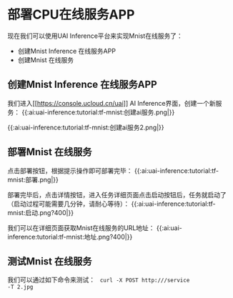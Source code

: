 

# 部署CPU在线服务APP
现在我们可以使用UAI Inference平台来实现Mnist在线服务了：

  * 创建Mnist Inference 在线服务APP
  * 创建Mnist 在线服务

## 创建Mnist Inference 在线服务APP
我们进入[[https://console.ucloud.cn/uai]] AI Inference界面，创建一个新服务：
{{:ai:uai-inference:tutorial:tf-mnist:创建ai服务.png|}}

{{:ai:uai-inference:tutorial:tf-mnist:创建ai服务2.png|}}

## 部署Mnist 在线服务
点击部署按钮，根据提示操作即可部署完毕：
{{:ai:uai-inference:tutorial:tf-mnist:部署.png|}}

部署完毕后，点击详情按钮，进入任务详细页面点击启动按钮后，任务就启动了（启动过程可能需要几分钟，请耐心等待）：
{{:ai:uai-inference:tutorial:tf-mnist:启动.png?400|}}

我们可以在详细页面获取Mnist在线服务的URL地址：
{{:ai:uai-inference:tutorial:tf-mnist:地址.png?400|}}

## 测试Mnist 在线服务
我们可以通过如下命令来测试：
<code>
curl -X POST http://<URL>/service -T 2.jpg
</code>